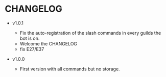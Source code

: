 # CHANGELOG

* v1.0.1  
  - Fix the auto-registration of the slash commands in every guilds the bot is on.
  - Welcome the CHANGELOG
  - fix E27/E37

* v1.0.0  
  - First version with all commands but no storage.